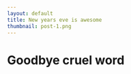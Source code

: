 ```yaml
---
layout: default
title: New years eve is awesome
thumbnail: post-1.png
---
```


# Goodbye cruel word
